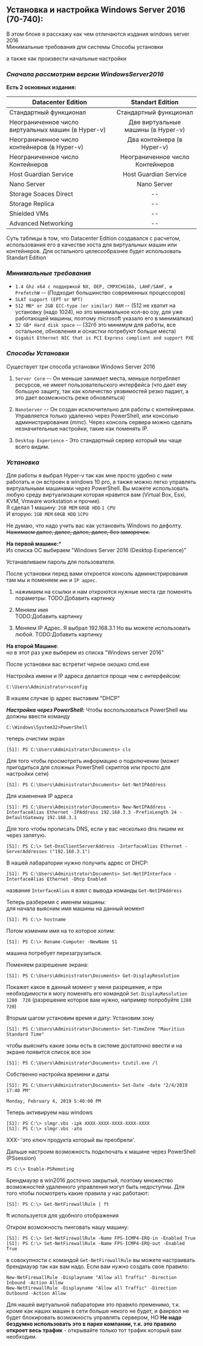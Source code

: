 ## Установка и настройка Windows Server 2016 (70-740):

В этом блоке я расскажу как чем отличаются издания windows server 2016    
Минимальные требования для системы
Способы установки

а также как произвести начальные настройки

### _Сначала рассмотрим версии WindowsServer2016_

**Есть 2 основных издания:**

| Datacenter Edition | Standart Edition |
|----------------|:---------:|
| Стандартный функционал | Стандартный функционал |
| Неограниченное число виртуальных машин (в Hyper-v) | Две виртуальные машины (в Hyper-v) |
| Неограниченное число контейнеров (в Hyper-v) | Два контейнера (в Hyper-v) |
| Неограниченное число Контейнеров | Неограниченное число Контейнеров |
| Host Guardian Service | Host Guardian Service |
| Nano Server | Nano Server |
| Storage Soaces Direct | -- |
| Storage Replica | -- |
| Shielded VMs | -- |
| Advanced Networking | -- |

Суть таблицы в том, что Datacenter Edition создавался с расчетом, использования его в качестве хоста для виртуальных машин или контейнеров.
Для остального целесообразнее будет использовать Standart Edition

### _Минимальные требования_

* `1.4 Ghz x64 с поддержкой NX, DEP, CMPXCHG16b, LAHF/SAHF, и PrefetchW` -- (Подходит большинство современных процессоров)    
* `SLAT support (EPT or NPT)`    
* `512 MB* or 2GB ECC-type (or similar) RAM` -- (512 не хватит на установку (надо 1024), но это минимальное кол-во озу, для уже работающей машины, поэтому microsoft указало его в минималках)    
* `32 GB* Hard disk space` -- (32гб это минимум для работы, все остальное, обновления и оснастки потребуют больше места)     
* `Gigabit Ethernet NIC that is PCI Express compliant and support PXE`

### _Способы Установки_

Существует три способа установки Windows Server 2016    
1) `Server Core` -- Он меньше занимает места, меньше потребляет ресурсов, не имеет пользовательского интерфейса (что дает ему большую защиту, так как количество уязвимостей резко падает, а это дает возможность реже обновляться)

2) `NanoServer` -- Он cоздан исключительно для работы с контейнерами. Управляется только удаленно через PowerShell, или консолью администрирования (mmc). Через консоль сервера можно сделать незначительные настройки, такие как поменять IP.

3) `Desktop Experience` - Это стандартный сервер который мы чаще всего видим.

### _Установка_

Для работы я выбрал Hyper-v так как мне просто удобно с ним работать и он встроен в windows 10 pro, а также можно легко управлять виртуальными машинами через PowerShell. Вы можете использовать любую среду виртуализации которая нравится вам (Virtual Box, Esxi, KVM, Vmware workstation и прочие).    
Я сделал 1 машину:
`2GB MEM`
`60GB HDD`
`1 CPU`    
И вторую:
`1GB MEM`
`60GB HDD`
`1CPU`

Не думаю, что надо учить вас как установить Windows по дефолту.    
~~Нажимаем далее, далее, далее, далее, без заморочек.~~    

**На первой машине:***    
Из списка ОС выбираем "Windows Server 2016 (Desktop Experience)"

Устанавливаем пароль для пользователя.

После установки перед вами откроется консоль администрирования там мы и поменяем `имя` и `IP адрес`.


1) нажимаем на ссылки и нам откроются нужные места где поменять пораметры:
TODO:Добавить картинку
2) Меняем имя    
TODO:Добавить картинку

3) Меняем IP Адрес. Я выбрал 192.168.3.1 Но вы можете использовать любой.
TODO:Добавить картинку

**На второй Машине**:    
но в этот раз уже выберем из списка "Windows server 2016"

После установки вас встретит черное окошко cmd.exe

Настройка имени и IP адреса делается проще чем с интерфейсом:

````
C:\Users\Administrator>sconfig
````
В нашем случае ip адрес выставим "DHCP"

***Настройка через PowerShell:***
Чтобы воспользоваться PowerShell мы должны ввести команду
```
C:\Windows\System32>PowerShell
```
теперь очистим экран
```
[S1]: PS C:\Users\Administrator\Documents> cls
```

Для того чтобы просмотреть информацию о подключении (может пригодиться для сложных PowerShell скриптов или просто для настройки сети)
```
[S1]: PS C:\Users\Administrator\Documents> Get-NetIPAddress
```
Для изменения IP адреса
```
[S1]: PS C:\Users\Administrator\Documents> New-NetIPAddress -InterfaceAlias Ethernet -IPAddress 192.168.3.3 -PrefixLength 24 -DefaultGateway 192.168.3.1
```
Для того чтобы прописать DNS, если у вас несколько dns пишем их через запятую.
```
[S1]: PS C:\> Set-DnsClientServerAddress -InterfaceAlias Ethernet -ServerAddresses ("192.168.3.1")
```
В нашей лабаратории нужно получить адрес от DHCP:
```
[S1]: PS C:\Users\Administrator\Documents> Set-NetIPInterface -InterfaceAlias Ethernet -Dhcp Enabled
```
название `InterfaceAlias` я взял с вывода команды `Get-NetIPAddress`

Теперь разберемя с именем машины:    
для начала выясним имя машины на данный момент
```
[S1]: PS C:\> hostname
```
Потом изменим имя на то которое хотим:
```
[S1]: PS C:\> Rename-Computer -NewName S1
```
машина потребует перезагрузиться.

Поменяем разрешение экрана:
```
[S1]: PS C:\Users\Administrator\Documents> Get-DisplayResolution
```
Покажет какое в данный момент у меня разрешение, и при необходимости я могу поменять его командой `Set-DisplayResolution 1280  720` (разрешение которое вам нужно, например попробуйте `1280  720`)

Вторым шагом установим время и дату:
Установим зону
```
[S1]: PS C:\Users\Administrator\Documents> Set-TimeZone "Mauritius Standard Time"
```
чтобы выяснить какие зоны есть в системе достаточно ввести и на экране появится список все зон
```
[S1]: PS C:\Users\Administrator\Documents> tzutil.exe /l
```
Собственно настройка времени и даты
```
[S1]: PS C:\Users\Administrator\Documents> Set-Date -date "2/4/2019 17:40 PM"

Monday, February 4, 2019 5:40:00 PM
```
Теперь активируем наш windows
```
[S1]: PS C:\> slmgr.vbs -ipk XXXX-XXXX-XXXX-XXXX-XXXX
[S1]: PS C:\> slmgr.vbs -ato
```
XXX- 'это ключ продукта который вы преобрели'.

Дальше настроим возможность подключать к машине через PowerShell (PSsession)
```
PS C:\> Enable-PSRemoting
```
Брендмауэр в win2016 досточно закрытый, поэтому множество возможностей удаленного управления могут быть недоступны.
Для того чтобы посмотреть какие правила у нас работают:
```
[S1]: PS C:\> Get-NetFirewallRule | ft
```
ft используется для удобного отображения

Откром возможность пинговать нашу машину:
```
[S1]: PS C:\> Set-NetFirewallRule -Name FPS-ICMP4-ERQ-in -Enabled True
[S1]: PS C:\> Set-NetFirewallRule -Name FPS-ICMP4-ERQ-out -Enabled True
```
в совокупности с командой `Get-NetFirewallRule` вы можете настраивать брендмауэр так как вам надо.
Если вам нужно создать свое правило:
```
New-NetFirewallRule -Displayname "Allow all Traffic" -Direction Inbound -Action Allow
New-NetFirewallRule -Displayname "Allow all Traffic" -Direction Outbound -Action Allow
```
Для нашей виртуальной лабаратории это правило пременимо, т.к. кроме как наших машин в сети больше некого не будет, и фаирвол не будет блокировать возможность управлять сервером, НО **Не надо бездумно использовать это в парке компании, т.к. это правило откроет весь трафик** - открывайте только тот трафик который вам необходим.
